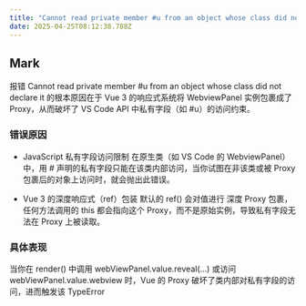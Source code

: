 ```yaml
---
title: "Cannot read private member #u from an object whose class did not declare it"
date: 2025-04-25T08:12:38.788Z
---
```

## Mark

报错 Cannot read private member #u from an object whose class did not declare it 的根本原因在于 Vue 3 的响应式系统将 WebviewPanel 实例包裹成了 Proxy，从而破坏了 VS Code API 中私有字段（如 #u）的访问约束。

### 错误原因
- JavaScript 私有字段访问限制 
在原生类（如 VS Code 的 WebviewPanel）中，用 # 声明的私有字段只能在该类内部访问，当你试图在非该类或被 Proxy 包裹后的对象上访问时，就会抛出此错误。

- Vue 3 的深度响应式（ref）包装
默认的 ref() 会对值进行 深度 Proxy 包裹，任何方法调用的 this 都会指向这个 Proxy，而不是原始实例，导致私有字段无法在 Proxy 上被读取。

### 具体表现
当你在 render() 中调用 webViewPanel.value.reveal(...) 或访问 webViewPanel.value.webview 时，Vue 的 Proxy 破坏了类内部对私有字段的访问，进而触发该 TypeError